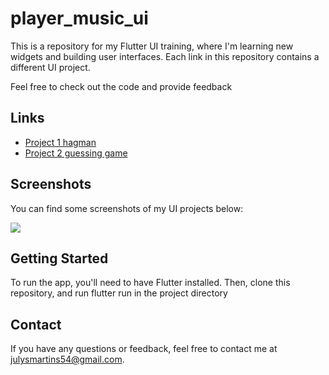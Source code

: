 # player_music_ui

This is a repository for my Flutter UI training, where I'm learning new widgets and building user interfaces. Each link in this repository contains a different UI project.

Feel free to check out the code and provide feedback

## Links 
- [Project 1 hagman](https://github.com/julysNICK/hangman_mobile_flutter)
- [Project 2 guessing game](https://github.com/julysNICK/guessing_game)

## Screenshots

You can find some screenshots of my UI projects below:


![](image1.gif)

## Getting Started

To run the app, you'll need to have Flutter installed. Then, clone this repository, and run flutter run in the project directory

## Contact
If you have any questions or feedback, feel free to contact me at julysmartins54@gmail.com.
